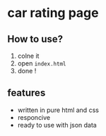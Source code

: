 
# car rating page

## How to use?
 1. colne it 
 2. open `index.html`
 3. done !
 
## features
 * written in pure html and css
 * responcive
 * ready to use with json data
